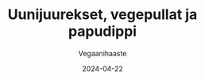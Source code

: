 ---
title: "Uunijuurekset, vegepullat ja papudippi"
image: "https://vegaanibotti.lauravuo.me/2024/04/2024-04-22_small.png"
date: 2024-04-22
receipt_url: "https://vegaanihaaste.fi/reseptit/uunijuurekset-vegepullat-ja-papudippi"
author: "Vegaanihaaste"
---